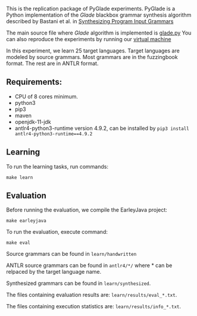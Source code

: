 
This is the replication package of PyGlade experiments.
PyGlade is a Python implementation of the _Glade_ blackbox grammar synthesis algorithm described by
Bastani et al. in [Synthesizing Program Input
Grammars](https://arxiv.org/pdf/1608.01723.pdf)

The main source file where _Glade_ algorithm is implemented is [glade.py](https://github.com/anonymous-pldi-2022/anonymous-pldi-2022/blob/main/learn/glade-py/src/glade.py)
You can also reproduce the experiments by running our [virtual machine](https://figshare.com/s/136eea0d984136abc300)

In this experiment, we learn 25 target languages. Target languages are modeled by source grammars. Most grammars are in the fuzzingbook format. The rest are in ANTLR format.

## Requirements:
* CPU of 8 cores minimum.
* python3
* pip3
* maven
* openjdk-11-jdk
* antlr4-python3-runtime version 4.9.2, can be installed by `pip3 install antlr4-python3-runtime==4.9.2`

## Learning
To run the learning tasks, run commands:

    make learn

## Evaluation
Before running the evaluation, we compile the EarleyJava project:

    make earleyjava

To run the evaluation, execute command:

    make eval

Source grammars can be found in `learn/handwritten`

ANTLR source grammars can be found in `antlr4/*/` where * can be relpaced by the target language name.

Synthesized grammars can be found in `learn/synthesized`.

The files containing evaluation results are: `learn/results/eval_*.txt`.

The files containing execution statistics are: `learn/results/info_*.txt`.



